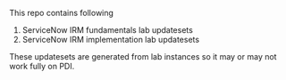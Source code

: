 This repo contains following
1. ServiceNow IRM fundamentals lab updatesets
2. ServiceNow IRM implementation lab updatesets

These updatesets are generated from lab instances so it may or may not work fully on PDI.
